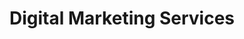 ---
layout: nav
title: Digital Marketing Services
description: Improve your website and online business growth with a powerful system that guarantees to grow your online revenue.
---